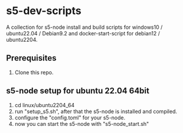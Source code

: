 # s5-dev-scripts
A collection for s5-node install and build scripts for windows10 / ubuntu22.04 / Debian9.2 and docker-start-script for debian12 / ubuntu2204.

## Prerequisites

1. Clone this repo.

## s5-node setup for ubuntu 22.04 64bit

1. cd linux/ubuntu2204_64
2. run "setup_s5.sh", after that the s5-node is installed and compiled.
3. configure the "config.toml" for your s5-node.
4. now you can start the s5-node with "s5-node_start.sh"


